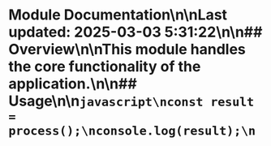 # Module Documentation\n\nLast updated: 2025-03-03 5:31:22\n\n## Overview\n\nThis module handles the core functionality of the application.\n\n## Usage\n\n```javascript\nconst result = process();\nconsole.log(result);\n```
